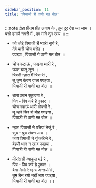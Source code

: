 ```yaml
---
sidebar_position: 11
title: "पियाजी री वाणी मत बोल"
---
```


:::note दोहा 
प्रीतम प्रीत लगाय के , तुम दूर देश मत जाय । <br/>
बसो हमारी नगरी में , हम मांगे तुम खाय ॥ 
:::


- जो कोई पियाजी री प्यारी सुणे रे , <br/>
देवे थारी चोंच मरोड़ । <br/>
पपइया , पियाजी री वाणी मत बोल ॥

- चोंच कटाऊं , पपइया थारी रे , <br/>
ऊपर घालू लूण । <br/>
पिवजी म्हारा मैं पिया री , <br/>
थू कुण केवण वालो पपइया , <br/>
पियाजी री वाणी मत बोल ॥

- थारा वचन सुहावणा रे , <br/>
पिव – पिव करे है पुकार । <br/>
चोंच मढाऊं थारी सोवणी रे , <br/>
थू म्हारे सिर रो मोड़ पपइया , <br/>
पियाजी री वाणी मत बोल ॥

- म्हारा पियाजी ने पतियां भेजूं रे , <br/>
सुध – बुध लेवण आय । <br/>
जाय पियाजी ने यूं कहिजे रे , <br/>
ब्रेहणी धान न खाय पपइया , <br/>
पियाजी री वाणी मत बोल ॥

- मीरांदासी व्याकुल भई रे , <br/>
पिव – पिव करे है पुकार । <br/>
बेगा मिलो रे म्हारा अन्तर्यामी , <br/>
तुम बिन रयो नहीं जाय पपइया , <br/>
पियाजी री वाणी मत बोल ।।
